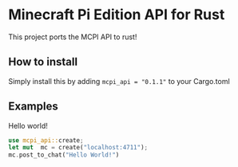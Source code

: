 # Minecraft Pi Edition API for Rust

This project ports the MCPI API to rust!

## How to install

Simply install this by adding `mcpi_api = "0.1.1"` to your Cargo.toml

## Examples

Hello world!
```rust
use mcpi_api::create;
let mut  mc = create("localhost:4711");
mc.post_to_chat("Hello World!")
```
